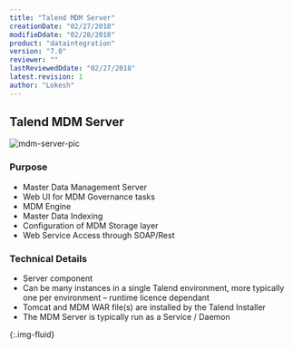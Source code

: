 ```yaml
---
title: "Talend MDM Server"
creationDate: "02/27/2018"
modifieDdate: "02/28/2018"
product: "dataintegration"
version: "7.0"
reviewer: ""
lastReviewedDdate: "02/27/2018"
latest.revision: 1
author: "Lokesh"
---
```


## Talend MDM Server

![mdm-server-pic][mdm-server-pic]

### Purpose
- Master Data Management Server
- Web UI for MDM Governance tasks
- MDM Engine
- Master Data Indexing
- Configuration of MDM Storage layer
- Web Service Access through SOAP/Rest


### Technical Details
- Server component
- Can be many instances in a single Talend environment, more typically one per environment – runtime licence dependant
- Tomcat and MDM WAR file(s) are installed by the Talend Installer
- The MDM Server is typically run as a Service / Daemon

<!-- links -->
[mdm-server-pic]: https://help.talend.com/api/fluidtopicsclient/resources/Sakxs5OgWjEocIGufIhFkA/content "MDM Server picture"
{:.img-fluid}
